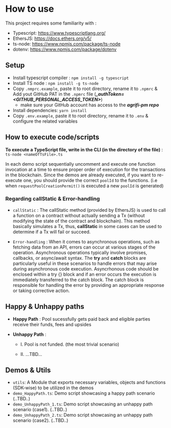 # How to use

This project requires some familiarity with :

- Typescript: https://www.typescriptlang.org/
- EthersJS: https://docs.ethers.org/v5/
- ts-node: https://www.npmjs.com/package/ts-node
- dotenv: https://www.npmjs.com/package/dotenv


## Setup

- Install typescript compiler : `npm install -g typescript`
- Install TS node : `npm install -g ts-node`
- Copy `.nmprc.example`, paste it to root directory, rename it to `.npmrc` & Add yout GitHub PAT in the `.npmrc` file (***_authToken=<GITHUB_PERSONAL_ACCESS_TOKEN>***)
    - make sure your GitHub account has access to the ***agrifi-pm repo***
- Install dependencies: `yarn install`
- Copy `.env.example`, paste it to root directory, rename it to `.env` & configure the related variables


## How to execute code/scripts 

**To execute a TypeScript file, write in the CLI (in the directory of the file)** :
`ts-node <nameOfTsFile>.ts`

In each demo script sequentially uncomment and execute one function invocation at a time to ensure proper order of execution for the transactions in the blockchain. Since the demos are already executed, if you want to re-execute one, you should provide the correct `poolId` to the functions.
(i.e when `requestPoolCreationPermit()` is executed a new `poolId` is generated)


### Regarding callStatic & Error-handling

- `callStatic` : The callStatic method (provided by EthersJS) is used to call a function on a contract without actually sending a Tx (without modifying the state of the contract and blockchain). This method basically simulates a Tx, thus, **callStatic** in some cases can be used to determine if a Tx will fail or succeed.

- `Error-handling` : When it comes to asynchronous operations, such as fetching data from an API, errors can occur at various stages of the operation. Asynchronous operations typically involve promises, callbacks, or async/await syntax. The **try** and **catch** blocks are particularly useful in these scenarios to handle errors that may arise during asynchronous code execution. Asyncrhonous code should be enclosed within a try {} block and if an error occurs the execution is immediately transferred to the catch block. The catch block is responsible for handling the error by providing an appropriate response or taking corrective action.


## Happy & Unhappy paths 

- **Happy Path** : Pool sucessfully gets paid back and eligible parties receive their funds, fees and upsides

- **Unhappy Path** :

    - I. Pool is not funded. (the most trivial scenario)

    - II. ...TBD...


## Demos & Utils

- `utils`: A Module that exports necessary variables, objects and functions (SDK-wise) to be utilized in the demos
- `demo_HappyPath.ts`: Demo script showcasing a happy path scenario (..TBD..)
- `demo_UnhappyPath_1.ts`: Demo script showcasing an unhappy path scenario (case1). (..TBD..)
- `demo_UnhappyPath_2.ts`: Demo script showcasing an unhappy path scenario (case2). (..TBD..)
